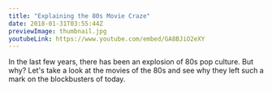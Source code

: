 ```yaml
---
title: "Explaining the 80s Movie Craze"
date: 2018-01-31T03:55:44Z
previewImage: thumbnail.jpg
youtubeLink: https://www.youtube.com/embed/GA8BJiO2eXY
---
```


In the last few years, there has been an explosion of 80s pop culture. But why? Let's take a look at the movies of the 80s and see why they left such a mark on the blockbusters of today.
